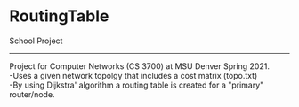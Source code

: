 # RoutingTable
School Project
***
Project for Computer Networks (CS 3700) at MSU Denver Spring 2021. \
-Uses a given network topolgy that includes a cost matrix (topo.txt) \
-By using Dijkstra' algorithm a routing table is created for a "primary" router/node.
